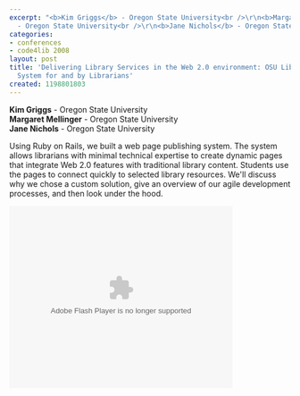 ```yaml
---
excerpt: "<b>Kim Griggs</b> - Oregon State University<br />\r\n<b>Margaret Mellinger</b>
  - Oregon State University<br />\r\n<b>Jane Nichols</b> - Oregon State University"
categories:
- conferences
- code4lib 2008
layout: post
title: 'Delivering Library Services in the Web 2.0 environment: OSU Libraries Publishing
  System for and by Librarians'
created: 1198801803
---
```

<b>Kim Griggs</b> - Oregon State University<br />
<b>Margaret Mellinger</b> - Oregon State University<br />
<b>Jane Nichols</b> - Oregon State University<br />

Using Ruby on Rails, we built a web page publishing system. The system allows librarians with minimal technical expertise to create dynamic pages that integrate Web 2.0 features with traditional library content. Students use the pages to connect quickly to selected library resources. We'll discuss why we chose a custom solution, give an overview of our agile development processes, and then look under the hood.

<embed style="width:400px; height:326px;" id="VideoPlayback" type="application/x-shockwave-flash" src="http://video.google.com/googleplayer.swf?docId=304534821938235160&hl=en" flashvars=""> </embed>
